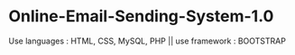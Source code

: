 # Online-Email-Sending-System-1.0
Use languages : HTML, CSS, MySQL, PHP || use framework : BOOTSTRAP
